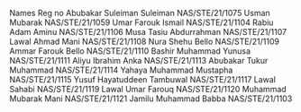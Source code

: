 Names	Reg no 
Abubakar Suleiman Suleiman	NAS/STE/21/1075
Usman Mubarak	NAS/STE/21/1059
Umar Farouk Ismail	NAS/STE/21/1104
Rabiu Adam Aminu	NAS/STE/21/1106
Musa Tasiu Abdurrahman	NAS/STE/21/1107
Lawal Ahmad Mani	NAS/STE/21/1108
Nura Shehu Bello	NAS/STE/21/1109
Ammar Farouk Bello	NAS/STE/21/1110
Bashir Muhammad Yunusa	NAS/STE/21/1111
Aliyu Ibrahim Anka	NAS/STE/21/1113
Abubakar Tukur Muhammad	NAS/STE/21/1114
Yahaya Muhammad Mustapha	NAS/STE/21/1115
Yusuf Hayatuddeen Tambuwal	NAS/STE/21/1117
Lawal Sahabi	NAS/STE/21/1119
Lawal Umar Farouq	NAS/STE/21/1120
Muhammad Mubarak Mani	NAS/STE/21/1121
Jamilu Muhammad Babba	NAS/STE/21/1103

